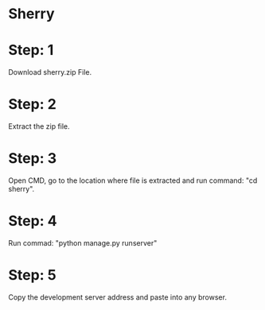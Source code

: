 # Sherry

# Step: 1
Download sherry.zip File.

# Step: 2
Extract the zip file.

# Step: 3
Open CMD, go to the location where file is extracted and run command: "cd sherry".

# Step: 4
Run commad: "python manage.py runserver"

# Step: 5
Copy the development server address and paste into any browser.

